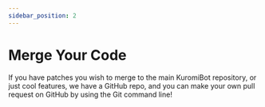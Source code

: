 ```yaml
---
sidebar_position: 2
---
```


# Merge Your Code 

If you have patches you wish to merge to the main KuromiBot repository, or just cool features, we have a GitHub repo, and you can make your own pull request on GitHub by using the Git command line!
